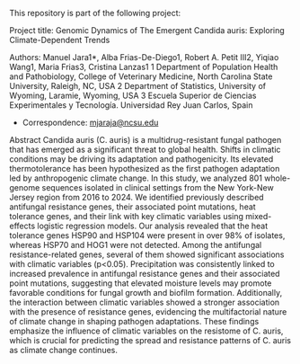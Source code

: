This repository is part of the following project:

Project title: Genomic Dynamics of The Emergent Candida auris: Exploring Climate-Dependent Trends

Authors: Manuel Jara1*, Alba Frias-De-Diego1, Robert A. Petit III2, Yiqiao Wang1, Maria Frias3, Cristina Lanzas1
1 Department of Population Health and Pathobiology, College of Veterinary Medicine, North Carolina State University, Raleigh, NC, USA
2 Department of Statistics, University of Wyoming, Laramie, Wyoming, USA
3 Escuela Superior de Ciencias Experimentales y Tecnología. Universidad Rey Juan Carlos, Spain

* Correspondence: mjaraja@ncsu.edu

Abstract
Candida auris (C. auris) is a multidrug-resistant fungal pathogen that has emerged as a significant threat to global health. Shifts in climatic conditions may be driving its adaptation and pathogenicity. Its elevated thermotolerance has been hypothesized as the first pathogen adaptation led by anthropogenic climate change. In this study, we analyzed 801 whole-genome sequences isolated in clinical settings from the New York-New Jersey region from 2016 to 2024. We identified previously described antifungal resistance genes, their associated point mutations, heat tolerance genes, and their link with key climatic variables using mixed-effects logistic regression models. Our analysis revealed that the heat tolerance genes HSP90 and HSP104 were present in over 98% of isolates, whereas HSP70 and HOG1 were not detected. Among the antifungal resistance-related genes, several of them showed significant associations with climatic variables (p<0.05). Precipitation was consistently linked to increased prevalence in antifungal resistance genes and their associated point mutations, suggesting that elevated moisture levels may promote favorable conditions for fungal growth and biofilm formation. Additionally, the interaction between climatic variables showed a stronger association with the presence of resistance genes, evidencing the multifactorial nature of climate change in shaping pathogen adaptations. These findings emphasize the influence of climatic variables on the resistome of C. auris, which is crucial for predicting the spread and resistance patterns of C. auris as climate change continues.
